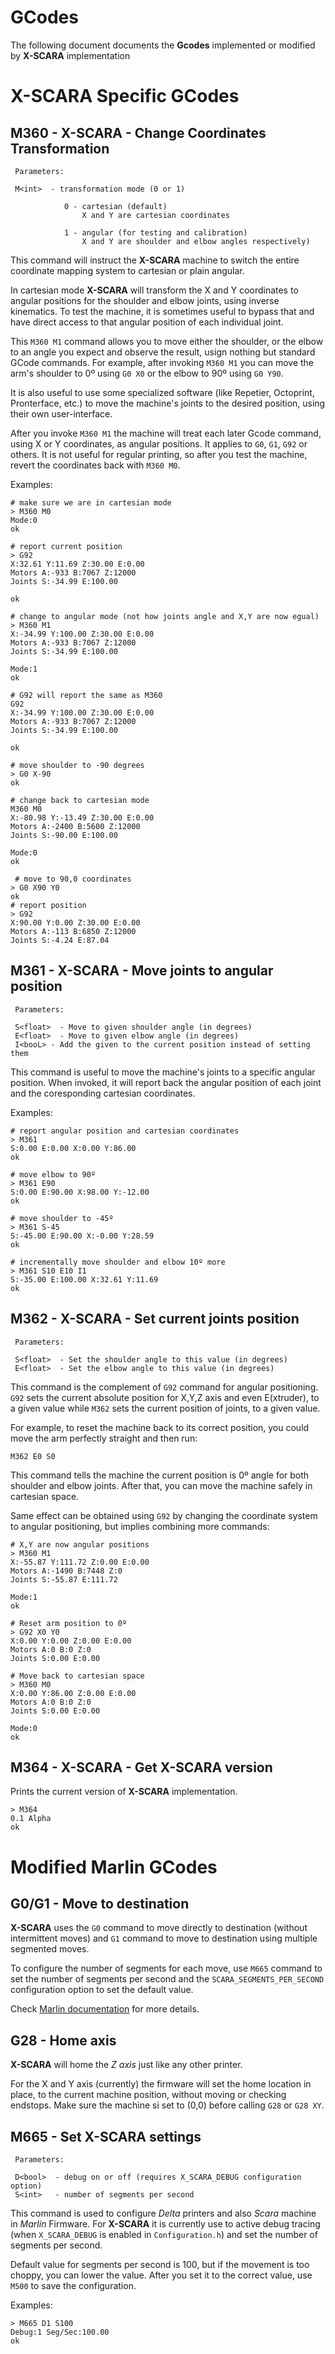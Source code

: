 GCodes
===
The following document documents the **Gcodes** implemented or modified by **X-SCARA** implementation

X-SCARA Specific GCodes
===

M360 - X-SCARA - Change Coordinates Transformation
----

```
 Parameters:
 
 M<int>  - transformation mode (0 or 1)
 
            0 - cartesian (default) 
                X and Y are cartesian coordinates
 
            1 - angular (for testing and calibration) 
                X and Y are shoulder and elbow angles respectively)
```

This command will instruct the **X-SCARA** machine to switch the entire coordinate mapping system to cartesian or plain angular.

In cartesian mode **X-SCARA** will transform the X and Y coordinates to angular positions for the shoulder and elbow joints, using inverse kinematics. To test the machine, it is sometimes useful to bypass that and have direct access to that angular position of each individual joint. 

This `M360 M1` command allows you to move either the shoulder, or the elbow to an angle you expect and observe the result, usign nothing but standard GCode commands. For example, after invoking `M360 M1` you can move the arm's shoulder to 0º using `G0 X0` or the elbow to 90º using `G0 Y90`.

It is also useful to use some specialized software (like Repetier, Octoprint, Pronterface, etc.) to move the machine's joints to the desired position, using their own user-interface.

After you invoke `M360 M1` the machine will treat each later Gcode command, using X or Y coordinates, as angular positions. It applies to `G0`, `G1`, `G92` or others. It is not useful for regular printing, so after you test the machine, revert the coordinates back with `M360 M0`.

Examples:
```
# make sure we are in cartesian mode
> M360 M0
Mode:0
ok

# report current position
> G92
X:32.61 Y:11.69 Z:30.00 E:0.00
Motors A:-933 B:7067 Z:12000
Joints S:-34.99 E:100.00

ok

# change to angular mode (not how joints angle and X,Y are now egual)
> M360 M1
X:-34.99 Y:100.00 Z:30.00 E:0.00
Motors A:-933 B:7067 Z:12000
Joints S:-34.99 E:100.00

Mode:1
ok

# G92 will report the same as M360
G92
X:-34.99 Y:100.00 Z:30.00 E:0.00
Motors A:-933 B:7067 Z:12000
Joints S:-34.99 E:100.00

ok

# move shoulder to -90 degrees
> G0 X-90
ok

# change back to cartesian mode
M360 M0
X:-80.98 Y:-13.49 Z:30.00 E:0.00
Motors A:-2400 B:5600 Z:12000
Joints S:-90.00 E:100.00

Mode:0
ok

 # move to 90,0 coordinates
> G0 X90 Y0
ok
# report position
> G92
X:90.00 Y:0.00 Z:30.00 E:0.00
Motors A:-113 B:6850 Z:12000
Joints S:-4.24 E:87.04
```

M361 - X-SCARA - Move joints to angular position
----

```
 Parameters:
 
 S<float>  - Move to given shoulder angle (in degrees)
 E<float>  - Move to given elbow angle (in degrees)
 I<booL> - Add the given to the current position instead of setting them
```

This command is useful to move the machine's joints to a specific angular position. 
When invoked, it will report back the angular position of each joint and the coresponding cartesian coordinates. 

Examples:
```
# report angular position and cartesian coordinates
> M361
S:0.00 E:0.00 X:0.00 Y:86.00
ok

# move elbow to 90º
> M361 E90
S:0.00 E:90.00 X:98.00 Y:-12.00
ok

# move shoulder to -45º
> M361 S-45
S:-45.00 E:90.00 X:-0.00 Y:28.59
ok

# incrementally move shoulder and elbow 10º more
> M361 S10 E10 I1
S:-35.00 E:100.00 X:32.61 Y:11.69
ok
```

M362 - X-SCARA - Set current joints position
----

```
 Parameters:
 
 S<float>  - Set the shoulder angle to this value (in degrees)
 E<float>  - Set the elbow angle to this value (in degrees)
```

This command is the complement of `G92` command for angular positioning. `G92` sets the current absolute position for X,Y,Z axis and even E(xtruder), to a given value while `M362` sets the current position of joints, to a given value.

For example, to reset the machine back to its correct position, you could move the arm perfectly straight and then run:

```
M362 E0 S0
```
This command tells the machine the current position is 0º angle for both shoulder and elbow joints. After that, you can move the machine safely in cartesian space.

Same effect can be obtained using `G92` by changing the coordinate system to angular positioning, but implies combining more commands:
```
# X,Y are now angular positions 
> M360 M1
X:-55.87 Y:111.72 Z:0.00 E:0.00
Motors A:-1490 B:7448 Z:0
Joints S:-55.87 E:111.72

Mode:1
ok

# Reset arm position to 0º
> G92 X0 Y0
X:0.00 Y:0.00 Z:0.00 E:0.00
Motors A:0 B:0 Z:0
Joints S:0.00 E:0.00

# Move back to cartesian space
> M360 M0
X:0.00 Y:86.00 Z:0.00 E:0.00
Motors A:0 B:0 Z:0
Joints S:0.00 E:0.00

Mode:0
ok
```

M364 - X-SCARA - Get X-SCARA version
----

Prints the current version of **X-SCARA** implementation.

```
> M364
0.1 Alpha
ok
```

Modified Marlin GCodes
===

G0/G1 - Move to destination
---

**X-SCARA** uses the `G0` command to move directly to destination (without intermittent moves) and `G1` command to move to destination using multiple segmented moves.

To configure the number of segments for each move, use `M665` command to set the number of segments per second and the `SCARA_SEGMENTS_PER_SECOND` configuration option to set the default value. 

Check [Marlin documentation](https://marlinfw.org/docs/gcode/G000-G001.html) for more details. 

G28 - Home axis
---

**X-SCARA** will home the *Z axis* just like any other printer. 

For the X and Y axis (currently) the firmware will set the home location in place, to the current machine position, without moving or checking endstops. Make sure the machine si set to (0,0) before calling `G28` or `G28 XY`.

M665 - Set X-SCARA settings
----
```
 Parameters:
 
 D<bool>  - debug on or off (requires X_SCARA_DEBUG configuration option)
 S<int>   - number of segments per second
```

This command is used to configure *Delta* printers and also *Scara* machine in *Marlin* Firmware. For **X-SCARA** it is currently use to active debug tracing (when `X_SCARA_DEBUG` is enabled in `Configuration.h`) and set the number of segments per second.

Default value for segments per second is 100, but if the movement is too choppy, you can lower the value. After you set it to the correct value, use `M500` to save the configuration.

Examples:
```
> M665 D1 S100
Debug:1 Seg/Sec:100.00
ok
```